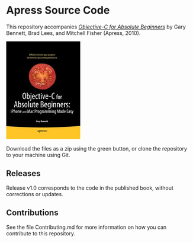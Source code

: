 # Apress Source Code

This repository accompanies [*Objective-C for Absolute Beginners*](http://www.apress.com/9781430228325) by Gary Bennett, Brad Lees, and Mitchell Fisher (Apress, 2010).

![Cover image](9781430228325.jpg)

Download the files as a zip using the green button, or clone the repository to your machine using Git.

## Releases

Release v1.0 corresponds to the code in the published book, without corrections or updates.

## Contributions

See the file Contributing.md for more information on how you can contribute to this repository.
